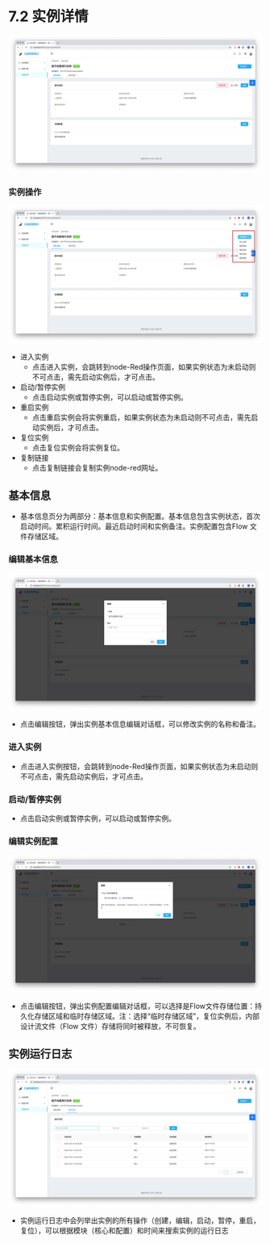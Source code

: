 # 7.2 实例详情
![avatar](../.vuepress/public/images/instanceDetail.jpg)
### 实例操作
![avatar](../.vuepress/public/images/instanceControl.jpg)
* 进入实例
  * 点击进入实例，会跳转到node-Red操作页面，如果实例状态为未启动则不可点击，需先启动实例后，才可点击。
* 启动/暂停实例
  * 点击启动实例或暂停实例，可以启动或暂停实例。
* 重启实例
  * 点击重启实例会将实例重启，如果实例状态为未启动则不可点击，需先启动实例后，才可点击。
* 复位实例
  * 点击复位实例会将实例复位。
* 复制链接
  * 点击复制链接会复制实例node-red网址。

## 基本信息
* 基本信息页分为两部分：基本信息和实例配置。基本信息包含实例状态，首次启动时间。累积运行时间。最近启动时间和实例备注。实例配置包含Flow 文件存储区域。

### 编辑基本信息
![avatar](../.vuepress/public/images/instanceEdit.jpg)
* 点击编辑按钮，弹出实例基本信息编辑对话框，可以修改实例的名称和备注。

### 进入实例
* 点击进入实例按钮，会跳转到node-Red操作页面，如果实例状态为未启动则不可点击，需先启动实例后，才可点击。

###  启动/暂停实例
* 点击启动实例或暂停实例，可以启动或暂停实例。

### 编辑实例配置
![avatar](../.vuepress/public/images/instanceEdit2.jpg)
* 点击编辑按钮，弹出实例配置编辑对话框，可以选择是Flow文件存储位置：持久化存储区域和临时存储区域。注：选择“临时存储区域”，复位实例后，内部设计流文件（Flow 文件）存储将同时被释放，不可恢复。

## 实例运行日志
![avatar](../.vuepress/public/images/instanceRun.jpg)
* 实例运行日志中会列举出实例的所有操作（创建，编辑，启动，暂停，重启，复位），可以根据模块（核心和配置）和时间来搜索实例的运行日志